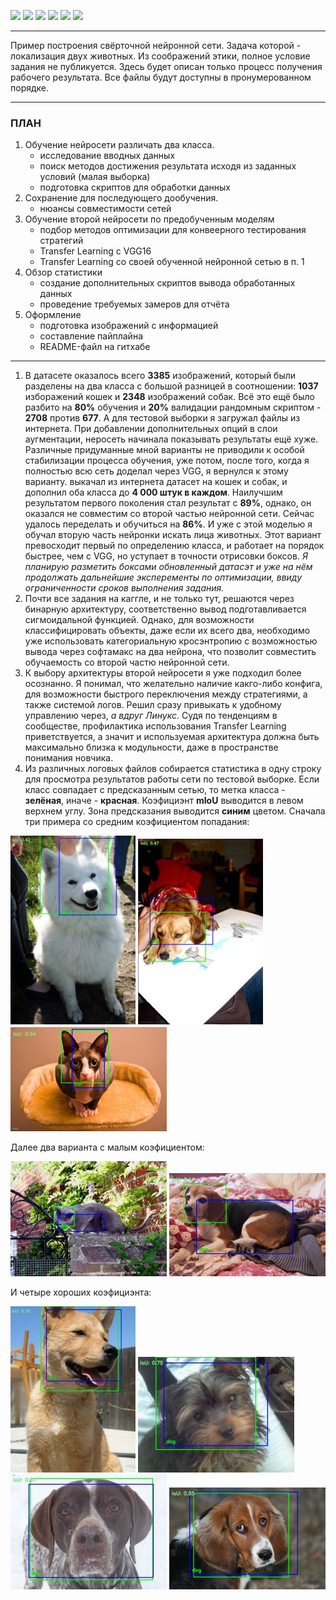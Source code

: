 ![](https://img.shields.io/badge/Python-3.9-blue)
![](https://img.shields.io/badge/tensorflow-2.4.1-blue)
![](https://img.shields.io/badge/NumPy-1.19.5-blue)
![](https://img.shields.io/badge/matplotlib-3.2.2-blue)
![](https://img.shields.io/badge/cv2-4.1.2-blue)
![](https://img.shields.io/badge/scikit-0.22.2.post1-blue)


__________


Пример построения свёрточной нейронной сети. Задача которой - локализация двух животных. Из соображений этики, полное условие задания не публикуется. Здесь будет описан только процесс получения рабочего результата. Все файлы будут доступны в пронумерованном порядке.


_________


### ПЛАН
1. Обучение нейросети различать два класса.
    - исследование вводных данных
    - поиск методов достижения результата исходя из заданных условий (малая выборка)
    - подготовка скриптов для обработки данных
2. Сохранение для последующего дообучения.
    - нюансы совместимости сетей
3. Обучение второй нейросети по предобученным моделям
    - подбор методов оптимизации для конвеерного тестирования стратегий
    - Transfer Learning c VGG16
    - Transfer Learning cо своей обученной нейронной сетью в п. 1
4. Обзор статистики
    - создание дополнительных скриптов вывода обработанных данных
    - проведение требуемых замеров для отчёта
5. Оформление
    - подготовка изображений с информацией
    - составление пайплайна
    - README-файл на гитхабе

________


1. В датасете оказалось всего **3385** изображений, который были разделены на два класса с большой разницей в соотношении: **1037** изборажений кошек и **2348** изображений собак. Всё это ещё было разбито на **80%** обучения и **20%** валидации рандомным скриптом - **2708** против **677**. А для тестовой выборки я загружал файлы из интернета. При добавлении дополнительных опций в слои аугментации, неросеть начинала показывать результаты ещё хуже. Различные придуманные мной варианты не приводили к особой стабилизации процесса обучения, уже потом, после того, когда я полностью всю сеть доделал через VGG, я вернулся к этому варианту. выкачал из интернета датасет на кошек и собак, и дополнил оба класса до **4 000 штук в каждом**. Наилучшим результатом первого поколения стал результат с **89%**, однако, он оказался не совместим со второй частью нейронной сети. Сейчас удалось переделать и обучиться на **86%**. И уже с этой моделью я обучал вторую часть нейронки искать лица животных. Этот вариант превосходит первый по определению класса, и работает на порядок быстрее, чем c VGG, но уступает в точности отрисовки боксов. _Я планирую разметить боксами обновленный датасэт и уже на нём продолжать дальнейшие эксперементы по оптимизации, ввиду ограниченности сроков выполнения задания._
2. Почти все задания на каггле, и не только тут, решаются через бинарную архитектуру, соответственно вывод подготавливается сигмоидальной функцией. Однако, для возможности классифицировать объекты, даже если их всего два, необходимо уже использовать категориальную кросэнтропию с возможностью вывода через софтамакс на два нейрона, что позволит совместить обучаемость со второй частю нейронной сети.
3. К выбору архитектуры второй нейросети я уже подходил более осознанно. Я понимал, что желательно наличие какго-либо конфига, для возможности быстрого переключения между стратегиями, а также системой логов. Решил сразу привыкать к удобному управлению через, _а вдруг Линукс_. Судя по тенденциям в сообществе, профилактика использования Transfer Learning приветствуется, а значит и используемая архитектура должна быть максимально близка к модульности, даже в пространстве понимания новчика.
4. Из различных логовых файлов собирается статистика в одну строку для просмотра результатов работы сети по тестовой выборке. Если класс совпадает с предсказанным сетью, то метка класса - **зелёная**, иначе - **красная**. Коэфициэнт **mIoU** выводится в левом верхнем углу. Зона предсказания выводится **синим** цветом. Сначала три примера со средним коэфициентом попадания:


![](https://github.com/rpuropuu/Project_1/blob/main/first_try/data/01.jpg)
![](https://github.com/rpuropuu/Project_1/blob/main/first_try/data/03.jpg)
![](https://github.com/rpuropuu/Project_1/blob/main/first_try/data/02.jpg)


Далее два варианта с малым коэфициентом:


![](https://github.com/rpuropuu/Project_1/blob/main/first_try/data/05.jpg)
![](https://github.com/rpuropuu/Project_1/blob/main/first_try/data/04.jpg)


И четыре хороших коэфициэнта:


![](https://github.com/rpuropuu/Project_1/blob/main/first_try/data/08.jpg)
![](https://github.com/rpuropuu/Project_1/blob/main/first_try/data/07.jpg)
![](https://github.com/rpuropuu/Project_1/blob/main/first_try/data/09.jpg)
![](https://github.com/rpuropuu/Project_1/blob/main/first_try/data/06.jpg)


